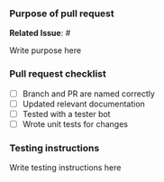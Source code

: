 ### Purpose of pull request

**Related Issue**: #

Write purpose here

### Pull request checklist

- [ ] Branch and PR are named correctly
- [ ] Updated relevant documentation
- [ ] Tested with a tester bot
- [ ] Wrote unit tests for changes

### Testing instructions

Write testing instructions here
